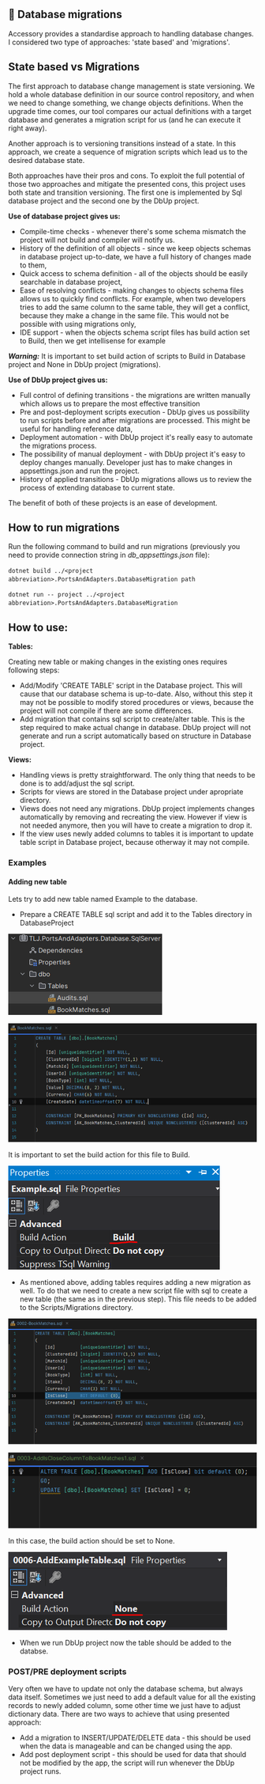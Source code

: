 ﻿## :card_index: Database migrations

Accessory provides a standardise approach to handling database changes. I considered two type of approaches: 'state based' and 'migrations'. 

## State based vs Migrations
The first approach to database change management is state versioning. We hold a whole database definition in our source control repository, and when we need to change something, we change objects definitions. When the upgrade time comes, our tool compares our actual definitions with a target database and generates a migration script for us (and he can execute it right away).

Another approach is to versioning transitions instead of a state. In this approach, we create a sequence of migration scripts which lead us to the desired database state.

Both approaches have their pros and cons. To exploit the full potential of those two approaches and mitigate the presented cons, this project uses both state and transition versioning. The first one is implemented by Sql database project and the second one by the DbUp project.

**Use of database project gives us:**
- Compile-time checks - whenever there's some schema mismatch the project will not build and compiler will notify us.
- History of the definition of all objects - since we keep objects schemas in database project up-to-date, we have a full history of changes made to them,
- Quick access to schema definition - all of the objects should be easily searchable in database project,
- Ease of resolving conflicts - making changes to objects schema files allows us to quickly find conflicts. For example, when two developers tries to add the same column to the same table, they will get a conflict, because they make a change in the same file. This would not be possible with using migrations only,
- IDE support - when the objects schema script files has build action set to Build, then we get intellisense for example

_**Warning:**_ It is important to set build action of scripts to Build in Database project and None in DbUp project (migrations).

**Use of DbUp project gives us:**
- Full control of defining transitions - the migrations are written manually which allows us to prepare the most effective transition
- Pre and post-deployment scripts execution - DbUp gives us possibility to run scripts before and after migrations are processed. This might be useful for handling reference data,
- Deployment automation - with DbUp project it's really easy to automate the migrations process.
- The possibility of manual deployment - with DbUp project it's easy to deploy changes manually. Developer just has to make changes in appsettings.json and run the project.
- History of applied transitions - DbUp migrations allows us to review the process of extending database to current state.

The benefit of both of these projects is an ease of development.

## How to run migrations

Run the following command to build and run migrations (previously you need to provide connection string in _db_appsettings.json_ file):

`dotnet build ../<project abbreviation>.PortsAndAdapters.DatabaseMigration path`

`dotnet run -- project ../<project abbreviation>.PortsAndAdapters.DatabaseMigration`

## How to use:
**Tables:**

Creating new table or making changes in the existing ones requires following steps:
- Add/Modify 'CREATE TABLE' script in the Database project. This will cause that our database schema is up-to-date. Also, without this step it may not be possible to modify stored procedures or views, because the project will not compile if there are some differences.
- Add migration that contains sql script to create/alter table. This is the step required to make actual change in database. DbUp project will not generate and run a script automatically based on structure in Database project.

**Views:**
- Handling views is pretty straightforward. The only thing that needs to be done is to add/adjust the sql script.
- Scripts for views are stored in the Database project under apropriate directory.
- Views does not need any migrations. DbUp project implements changes automatically by removing and recreating the view. However if view is not needed anymore, then you will have to create a migration to drop it.
- If the view uses newly added columns to tables it is important to update table script in Database project, because otherway it may not compile.

### Examples

#### Adding new table

Lets try to add new table named Example to the database.
* Prepare a CREATE TABLE sql script and add it to the Tables directory in DatabaseProject

![image](./assets/folder_view.png)

![image](./assets/table_view.png)

It is important to set the build action for this file to Build.

![image](./assets/table_settings.png)

* As mentioned above, adding tables requires adding a new migration as well. To do that we need to create a new script file with sql to create a new table (the same as in the previous step). This file needs to be added to the Scripts/Migrations directory.

![image](./assets/changed_table.png)

![image](./assets/alter_table.png)

In this case, the build action should be set to None.

![image](./assets/file_none_build_settings.png)

* When we run DbUp project now the table should be added to the databse.

### POST/PRE deployment scripts
Very often we have to update not only the database schema, but always data itself. Sometimes we just need to add a default value for all the existing records to newly added column, some other time we just have to adjust dictionary data. There are two ways to achieve that using presented approach:

- Add a migration to INSERT/UPDATE/DELETE data - this should be used when the data is manageable and can be changed using the app.
- Add post deployment script - this should be used for data that should not be modified by the app, the script will run whenever the DbUp project runs.